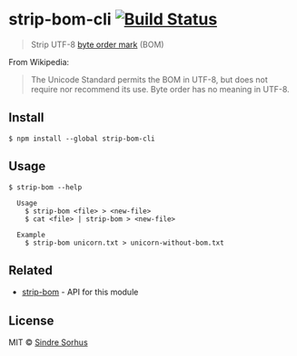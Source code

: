 # strip-bom-cli [![Build Status](https://travis-ci.org/sindresorhus/strip-bom-cli.svg?branch=master)](https://travis-ci.org/sindresorhus/strip-bom-cli)

> Strip UTF-8 [byte order mark](http://en.wikipedia.org/wiki/Byte_order_mark#UTF-8) (BOM)

From Wikipedia:

> The Unicode Standard permits the BOM in UTF-8, but does not require nor recommend its use. Byte order has no meaning in UTF-8.


## Install

```
$ npm install --global strip-bom-cli
```


## Usage

```
$ strip-bom --help

  Usage
    $ strip-bom <file> > <new-file>
    $ cat <file> | strip-bom > <new-file>

  Example
    $ strip-bom unicorn.txt > unicorn-without-bom.txt
```


## Related

- [strip-bom](https://github.com/sindresorhus/strip-bom) - API for this module


## License

MIT © [Sindre Sorhus](https://sindresorhus.com)

